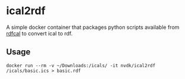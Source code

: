 # ical2rdf

A simple docker container that packages python scripts available from [rdfcal](https://www.w3.org/TR/rdfcal/) to convert ical to rdf.

## Usage
`docker run --rm -v ~/Downloads:/icals/ -it nvdk/ical2rdf /icals/basic.ics > basic.rdf`


